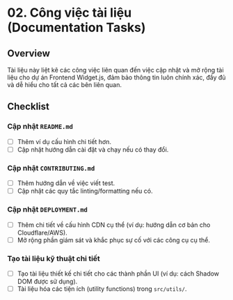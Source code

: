 # 02. Công việc tài liệu (Documentation Tasks)

## Overview

Tài liệu này liệt kê các công việc liên quan đến việc cập nhật và mở rộng tài liệu cho dự án Frontend Widget.js, đảm bảo thông tin luôn chính xác, đầy đủ và dễ hiểu cho tất cả các bên liên quan.

## Checklist

### Cập nhật `README.md`

- [ ] Thêm ví dụ cấu hình chi tiết hơn.
- [ ] Cập nhật hướng dẫn cài đặt và chạy nếu có thay đổi.

### Cập nhật `CONTRIBUTING.md`

- [ ] Thêm hướng dẫn về việc viết test.
- [ ] Cập nhật các quy tắc linting/formatting nếu có.

### Cập nhật `DEPLOYMENT.md`

- [ ] Thêm chi tiết về cấu hình CDN cụ thể (ví dụ: hướng dẫn cơ bản cho Cloudflare/AWS).
- [ ] Mở rộng phần giám sát và khắc phục sự cố với các công cụ cụ thể.

### Tạo tài liệu kỹ thuật chi tiết

- [ ] Tạo tài liệu thiết kế chi tiết cho các thành phần UI (ví dụ: cách Shadow DOM được sử dụng).
- [ ] Tài liệu hóa các tiện ích (utility functions) trong `src/utils/`.
